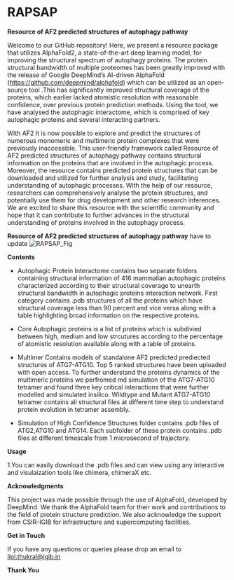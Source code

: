# RAPSAP 

**Resource of AF2 predicted structures of autophagy pathway**

Welcome to our GitHub repository! Here, we present a resource package that utilizes AlphaFold2, a state-of-the-art deep learning model, for improving the structural spectrum of autophagy proteins. The protein structural bandwidth of multiple proteomes has been greatly improved with the release of Google DeepMind’s AI-driven AlphaFold (https://github.com/deepmind/alphafold) which can be utilized as an open-source tool .This  has significantly improved structural coverage of the proteins, which earlier lacked atomistic resolution with reasonable confidence, over previous protein prediction methods. Using the tool, we have analysed the autophagic interactome, which is comprised of key autophagic proteins and several interacting partners.

With AF2 It is now possible to explore and predict the structures of numerous monomeric and multimeric protein complexes that were previously inaccessible. 
This user-friendly framework called Resource of AF2 predicted structures of autophagy pathway contains structural information on the proteins that are involved in the autophagic process. Moreover, the resource contains predicted protein structures that can be downloaded and utilized for further analysis and study, facilitating understanding of autophagic processes. With the help of our resource, researchers can comprehensively analyse the protein structures, and potentially use them for drug development and other research inferences. We are excited to share this resource with the scientific community and hope that it can contribute to further advances in the structural understanding of proteins involved in the autophagy process.


**Resource of AF2 predicted structures of autophagy pathway** have to update
![RAPSAP_Fig](https://user-images.githubusercontent.com/65184350/229787425-64bf8d7b-4fa6-46c0-8623-86a652d126a1.png)


**Contents**

* Autophagic Protein Interactome  contains two separate folders containing structural information of 416 mammalian autophagic proteins characterized according to their structural coverage to unearth structural bandwidth in autophagic proteins interaction network. First category contains .pdb structures of all the proteins which have structural coverage less than 90 percent and vice versa along with a table highlighting broad information on the respective proteins.

* Core Autophagic proteins is a list of proteins which is subdivied between high, medium and low strcutures according to the percentage of atomistic resolution available along with a table of proteins.

* Multimer Contains models of standalone AF2 predicted prediected structures of ATG7-ATG10. Top 5 ranked structures have been uploaded with open access. To further understand the proteins dynamics of the multimeric proteins we perfromed md simulation of the ATG7-ATG10 tetramer and found three key critical interactions that were further modelled and simulated insilico. Wildtype and Mutant ATG7-ATG10 tetramer contains all structural files at different time step to understand protein evolution in tetramer assembly.


* Simulation of High Confidence Structures folder contains .pdb files of ATG2,ATG10 and ATG14. Each subfolder of these protein contains .pdb files at different timescale from 1 microsecond of trajectory.

**Usage**

1.You can easily download the .pdb files and can view using any interactive and visulaization tools like chimera, chimeraX etc.



**Acknowledgments**

This project was made possible through the use of AlphaFold, developed by DeepMind. We thank the AlphaFold team for their work and contributions to the field of protein structure prediction. We also acknowledge the support from CSIR-IGIB for infrastructure and supercomputing facilities.  

**Get in Touch**

If you have any questions or queries please drop an email to lipi.thukral@igib.in

**Thank You**
